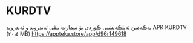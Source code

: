 # KURDTV
یەڪەمین ئەپلڪەیشنی ڪوردی بۆ سمارت تیڤی ئەندروید و ئەندروید APK KURDTV (٢٠٫٤ MB) https://appteka.store/app/d96r149618
